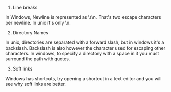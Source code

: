 1. Line breaks  

In Windows, Newline is represented as \r\n. That's two escape characters per newline. In unix it's only \n.

2. Directory Names  

In unix, directories are separated with a forward slash, but in windows it's a backslash. Backslash is also however the character used for escaping other characters. In windows, to specify a directory with a space in it you must surround the path with quotes.

3. Soft links  

Windows has shortcuts, try opening a shortcut in a text editor and you will see why soft links are better.
